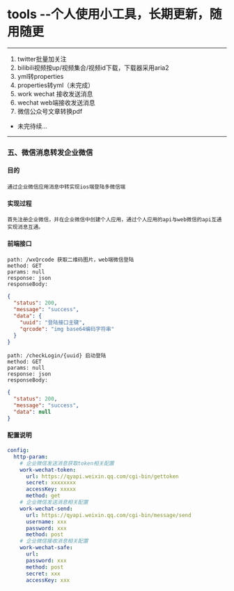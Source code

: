 # tools --个人使用小工具，长期更新，随用随更
---
1. twitter批量加关注
2. bilibili视频按up/视频集合/视频id下载，下载器采用aria2
3. yml转properties
4. properties转yml（未完成）
5. work wechat 接收发送消息
6. wechat web端接收发送消息
7. 微信公众号文章转换pdf
- 未完待续...
---
### 五、微信消息转发企业微信
#### 目的
    通过企业微信应用消息中转实现ios端登陆多微信端
#### 实现过程
    首先注册企业微信，并在企业微信中创建个人应用，通过个人应用的api与web微信的api互通实现消息互通。
#### 前端接口
    path: /wxQrcode 获取二维码图片，web端微信登陆
    method: GET
    params: null
    response: json
    responseBody: 
```json
{
  "status": 200,
  "message": "success",
  "data": {
    "uuid": "登陆接口主键",
    "qrcode": "img base64编码字符串"
  }
}
```
    path: /checkLogin/{uuid} 启动登陆
    method: GET
    params: null
    response: json
    responseBody: 
```json
{
  "status": 200,
  "message": "success",
  "data": null
}
```
#### 配置说明
```yaml
config:
  http-param:
    # 企业微信发送消息获取token相关配置
    work-wechat-token:
      url: https://qyapi.weixin.qq.com/cgi-bin/gettoken
      secret: xxxxxxxx
      accessKey: xxxxx
      method: get
    # 企业微信发送消息相关配置
    work-wechat-send:
      url: https://qyapi.weixin.qq.com/cgi-bin/message/send
      username: xxx
      password: xxx
      method: post
    # 企业微信接收消息相关配置
    work-wechat-safe:
      url:
      password: xxx
      method: post
      secret: xxx
      accessKey: xxx
```
